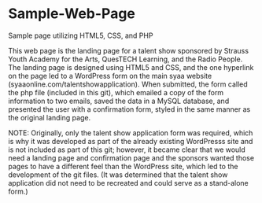 # Sample-Web-Page
Sample page utilizing HTML5, CSS, and PHP

This web page is the landing page for a talent show sponsored by Strauss Youth Academy for the Arts, QuesTECH Learning, and the Radio People. The landing page is designed using HTML5 and CSS, and the one hyperlink on the page led to a WordPress form on the main syaa website (syaaonline.com/talentshowapplication). When submitted, the form called the php file (included in this git), which emailed a copy of the form information to two emails, saved the data in a MySQL database, and presented the user with a confirmation form, styled in the same manner as the original landing page.

NOTE: Originally, only the talent show application form was required, which is why it was developed as part of the already existing WordPresss site and is not included as part of this git; however, it became clear that we would need a landing page and confirmation page and the sponsors wanted those pages to have a different feel than the WordPress site, which led to the development of the git files. (It was determined that the talent show application did not need to be recreated and could serve as a stand-alone form.)

